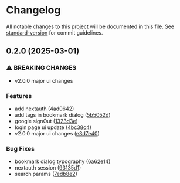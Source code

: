 # Changelog

All notable changes to this project will be documented in this file. See [standard-version](https://github.com/conventional-changelog/standard-version) for commit guidelines.

## 0.2.0 (2025-03-01)


### ⚠ BREAKING CHANGES

* v2.0.0 major ui changes

### Features

* add nextauth ([4ad0642](https://github.com/annalhq/arcane/commit/4ad0642b339c1b1c8da491b8a5e9539edf00555d))
* add tags in bookmark dialog ([5b5052d](https://github.com/annalhq/arcane/commit/5b5052d115edab2b8412579ecc6bff6e5110c947))
* google signOut ([1323d3e](https://github.com/annalhq/arcane/commit/1323d3e8cd3ff3df3f1edceb73e80b2b33896367))
* login page ui update ([4bc38c4](https://github.com/annalhq/arcane/commit/4bc38c4311990e535ca7680cd0a23df1a463ad89))
* v2.0.0 major ui changes ([e3d7e40](https://github.com/annalhq/arcane/commit/e3d7e405dbf81999912823f8d80279626e83a1d8))


### Bug Fixes

* bookmark dialog typography ([6a62e14](https://github.com/annalhq/arcane/commit/6a62e145fed928c8d84bbfaf01f99a9999d9f2a3))
* nextauth session ([93135d1](https://github.com/annalhq/arcane/commit/93135d1bcc5a03fae70dbf6db24225a05dd3c5ee))
* search params ([7edb8e2](https://github.com/annalhq/arcane/commit/7edb8e270647cb1d8d53aef1c7f61c5aa398671f))
